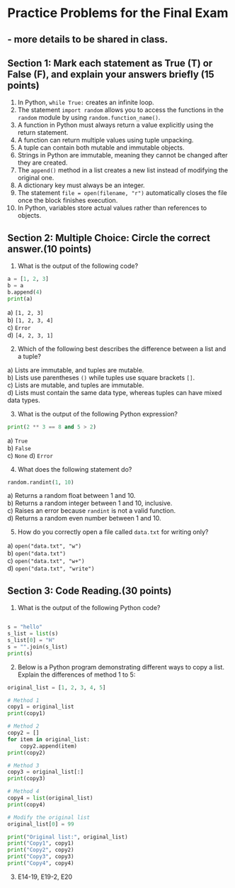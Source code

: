 # Practice Problems for the Final Exam 
## - more details to be shared in class.

## Section 1: Mark each statement as True (T) or False (F), and explain your answers briefly (15 points)

1. In Python, `while True:` creates an infinite loop.
2. The statement `import random` allows you to access the functions in the `random` module by using `random.function_name()`.
3. A function in Python must always return a value explicitly using the return statement.
4. A function can return multiple values using tuple unpacking.
5. A tuple can contain both mutable and immutable objects.
6. Strings in Python are immutable, meaning they cannot be changed after they are created.
7. The `append()` method in a list creates a new list instead of modifying the original one.
8. A dictionary key must always be an integer.
9. The statement `file = open(filename, "r")` automatically closes the file once the block finishes execution.
10. In Python, variables store actual values rather than references to objects.

## Section 2: Multiple Choice: Circle the correct answer.(10 points)
1. What is the output of the following code?
 ```python
 a = [1, 2, 3]
 b = a
 b.append(4)
 print(a)

 ```
  a) `[1, 2, 3]`  
  b) `[1, 2, 3, 4]`  
  c) `Error`  
  d) `[4, 2, 3, 1]`
  
2. Which of the following best describes the difference between a list and a tuple?

a) Lists are immutable, and tuples are mutable.  
b) Lists use parentheses `()` while tuples use square brackets `[]`.  
c) Lists are mutable, and tuples are immutable.  
d) Lists must contain the same data type, whereas tuples can have mixed data types.

3. What is the output of the following Python expression?
 ```python
print(2 ** 3 == 8 and 5 > 2)
```
 a) `True`  
 b) `False`  
 c) `None` 
 d) `Error`

4. What does the following statement do?
 ```python
 random.randint(1, 10)
 ```
 a) Returns a random float between 1 and 10.  
 b) Returns a random integer between 1 and 10, inclusive.  
 c) Raises an error because `randint` is not a valid function.  
 d) Returns a random even number between 1 and 10.  


5. How do you correctly open a file called `data.txt` for writing only?
   
 a) `open("data.txt", "w")`  
 b) `open("data.txt")`  
 c) `open("data.txt", "w+")`  
 d) `open("data.txt", "write")`  

## Section 3: Code Reading.(30 points)
1. What is the output of the following Python code?

 ```python

 s = "hello"
 s_list = list(s)  
 s_list[0] = "H"   
 s = "".join(s_list)  
 print(s) 

 ```

2. Below is a Python program demonstrating different ways to copy a list. Explain the differences of method 1 to 5:
```python
original_list = [1, 2, 3, 4, 5]

# Method 1
copy1 = original_list
print(copy1)

# Method 2
copy2 = []
for item in original_list:
    copy2.append(item)
print(copy2)

# Method 3
copy3 = original_list[:]
print(copy3)

# Method 4
copy4 = list(original_list)
print(copy4)

# Modify the original list
original_list[0] = 99

print("Original list:", original_list)
print("Copy1", copy1)
print("Copy2", copy2)
print("Copy3", copy3)
print("Copy4", copy4) 
 ```

3. E14-19, E19-2, E20


 






